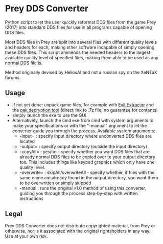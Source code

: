 # Prey DDS Converter

Python script to let the user quickly reformat DDS files from the game Prey (2017) into standard DDS files for use in all programs capable of opening DDS files.

Most DDS files in Prey are split into several files with different quality levels and headers for each, making other software incapable of simply opening these DDS files. This script ammends the needed headers to the largest available quality level of specified files, making them able to be used as any normal DDS file is.

Method originally devised by HeliosAI and not a russian spy on the XeNTaX forums.

## Usage
- if not yet done: unpack game files, for example with [Evil Extractor](https://github.com/evilvasile/EvilExtractor) and the [pak decryption tool](https://sirkane.io/PreyConvert_003.7z) (direct link to .7z file, no guarantee for contents)
- simply launch the exe to use the GUI.
- Alternatively, launch the cmd exe from cmd with system arguments to make your specifications or with the "-manual" argument to let the converter guide you through the process. Available system arguments:
  - -input= : specify input directory where unconverted DDS files are located
  - -output= : specify output directory (outside the input directory)
  - -copyAll= : yes/no - specify whether you want DDS files that are already normal DDS files to be copied over to your output directory too. This includes things like keypad graphics which only have one quality level.
  - -overwrite= : skipAll/overwriteAll - specify whether, if files with the same name are already found in the output directory, you want them to be overwritten or simply skipped
  - -manual : runs the original v1.0 method of using this converter, guiding you through the process step-by-step with written instructions

## Legal
Prey DDS Converter does not distribute copyrighted material, from Prey or otherwise, nor is it associated with the original rightsholders in any way. Use at your own risk.
